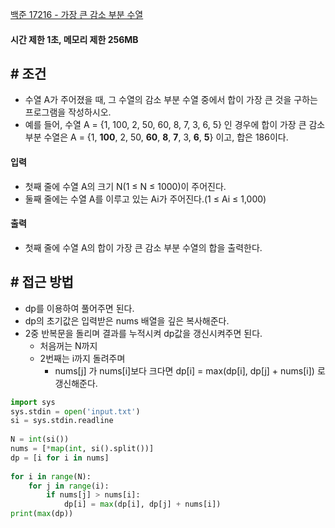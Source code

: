 
[백준 17216 - 가장 큰 감소 부분 수열](https://www.acmicpc.net/problem/17216)

#### **시간 제한 1초, 메모리 제한 256MB**

## **# 조건**

- 수열 A가 주어졌을 때, 그 수열의 감소 부분 수열 중에서 합이 가장 큰 것을 구하는 프로그램을 작성하시오.
- 예를 들어, 수열 A = {1, 100, 2, 50, 60, 8, 7, 3, 6, 5} 인 경우에 합이 가장 큰 감소 부분 수열은 A = {1, **100**, 2, 50, **60**, **8**, **7**, 3, **6**, **5**} 이고, 합은 186이다.

#### **입력**
- 첫째 줄에 수열 A의 크기 N(1 ≤ N ≤ 1000)이 주어진다.
- 둘째 줄에는 수열 A를 이루고 있는 Ai가 주어진다.(1 ≤ Ai ≤ 1,000)

#### **출력**
- 첫째 줄에 수열 A의 합이 가장 큰 감소 부분 수열의 합을 출력한다.

## **# 접근 방법**

- dp를 이용하여 풀어주면 된다.
- dp의 초기값은 입력받은 nums 배열을 깊은 복사해준다.
- 2중 반복문을 돌리며 결과를 누적시켜 dp값을 갱신시켜주면 된다.
	- 처음꺼는 N까지
	- 2번째는 i까지 돌려주며
		- nums[j] 가 nums[i]보다 크다면 dp[i] = max(dp[i], dp[j] + nums[i]) 로 갱신해준다.

```python
import sys  
sys.stdin = open('input.txt')  
si = sys.stdin.readline  
  
N = int(si())  
nums = [*map(int, si().split())]  
dp = [i for i in nums]  
  
for i in range(N):  
    for j in range(i):  
        if nums[j] > nums[i]:  
            dp[i] = max(dp[i], dp[j] + nums[i])  
print(max(dp))
```